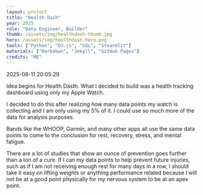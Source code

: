 ```yaml
---
layout: project
title: "Health Dash"
year: 2025
role: "Data Engineer, Builder"
thumb: /assets/img/healthdash-thumb.jpg
hero: /assets/img/healthdash-hero.png
tools: ["Python", "D3.js", "SQL", "Stearmlit"]
materials: ["Markdown", "Jekyll", "GitHub Pages"]
credits: "ME"
---
```

2025-08-11 20:05:29

Idea begins for Health Dasth.
What I decided to build was a health tracking dashboard using only my Apple Watch.

I decided to do this after realizing how many data points my watch is collecting and I am only using my 5% of it. I could use so much more of the data for analysis purposes.

Bands like the WHOOP, Garmin, and many other apps all use the same data points to come to the conclusion for rest, recovery, stress, and mental fatigue.

There are a lot of studies that show an ounce of prevention goes further than a ton of a cure. If I can my data points to help prevent future injuries, such as if I am not receiving enough rest for many days in a row, I should take it easy on lifting weights or anything performance related because I will not be at a good point physically for my nervous system to be at an apex point. 






